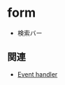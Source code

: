 # form

- 検索バー

## 関連
- [Event handler](https://github.com/endw0901/react_typescript/blob/main/event_handler.md)
